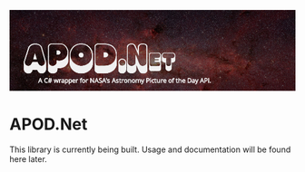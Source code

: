 ![A C# wrapper for NASA's Astronomy Picture of the Day API.](img/apod-dotnet.jpg)

# APOD.Net
This library is currently being built. Usage and documentation will be found here later.
